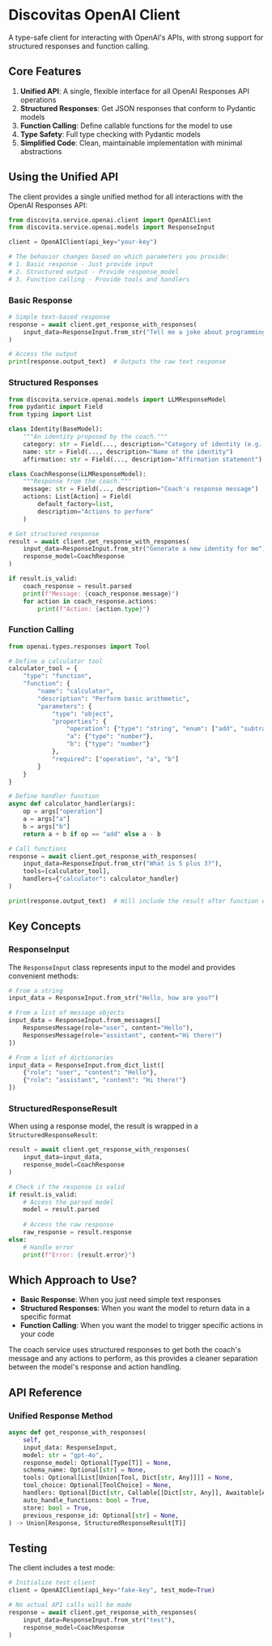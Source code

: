 # Discovitas OpenAI Client

A type-safe client for interacting with OpenAI's APIs, with strong support for structured responses and function calling.

## Core Features

1. **Unified API**: A single, flexible interface for all OpenAI Responses API operations
2. **Structured Responses**: Get JSON responses that conform to Pydantic models
3. **Function Calling**: Define callable functions for the model to use
4. **Type Safety**: Full type checking with Pydantic models
5. **Simplified Code**: Clean, maintainable implementation with minimal abstractions

## Using the Unified API

The client provides a single unified method for all interactions with the OpenAI Responses API:

```python
from discovita.service.openai.client import OpenAIClient
from discovita.service.openai.models import ResponseInput

client = OpenAIClient(api_key="your-key")

# The behavior changes based on which parameters you provide:
# 1. Basic response - Just provide input
# 2. Structured output - Provide response_model
# 3. Function calling - Provide tools and handlers
```

### Basic Response

```python
# Simple text-based response
response = await client.get_response_with_responses(
    input_data=ResponseInput.from_str("Tell me a joke about programming")
)

# Access the output
print(response.output_text)  # Outputs the raw text response
```

### Structured Responses

```python
from discovita.service.openai.models import LLMResponseModel
from pydantic import Field
from typing import List

class Identity(BaseModel):
    """An identity proposed by the coach."""
    category: str = Field(..., description="Category of identity (e.g. PASSIONS)")
    name: str = Field(..., description="Name of the identity")
    affirmation: str = Field(..., description="Affirmation statement")

class CoachResponse(LLMResponseModel):
    """Response from the coach."""
    message: str = Field(..., description="Coach's response message")
    actions: List[Action] = Field(
        default_factory=list,
        description="Actions to perform"
    )

# Get structured response
result = await client.get_response_with_responses(
    input_data=ResponseInput.from_str("Generate a new identity for me"),
    response_model=CoachResponse
)

if result.is_valid:
    coach_response = result.parsed
    print(f"Message: {coach_response.message}")
    for action in coach_response.actions:
        print(f"Action: {action.type}")
```

### Function Calling

```python
from openai.types.responses import Tool

# Define a calculator tool
calculator_tool = {
    "type": "function",
    "function": {
        "name": "calculator",
        "description": "Perform basic arithmetic",
        "parameters": {
            "type": "object",
            "properties": {
                "operation": {"type": "string", "enum": ["add", "subtract"]},
                "a": {"type": "number"},
                "b": {"type": "number"}
            },
            "required": ["operation", "a", "b"]
        }
    }
}

# Define handler function
async def calculator_handler(args):
    op = args["operation"]
    a = args["a"]
    b = args["b"]
    return a + b if op == "add" else a - b

# Call functions
response = await client.get_response_with_responses(
    input_data=ResponseInput.from_str("What is 5 plus 3?"),
    tools=[calculator_tool],
    handlers={"calculator": calculator_handler}
)

print(response.output_text)  # Will include the result after function execution
```

## Key Concepts

### ResponseInput

The `ResponseInput` class represents input to the model and provides convenient methods:

```python
# From a string
input_data = ResponseInput.from_str("Hello, how are you?")

# From a list of message objects
input_data = ResponseInput.from_messages([
    ResponsesMessage(role="user", content="Hello"),
    ResponsesMessage(role="assistant", content="Hi there!")
])

# From a list of dictionaries
input_data = ResponseInput.from_dict_list([
    {"role": "user", "content": "Hello"},
    {"role": "assistant", "content": "Hi there!"}
])
```

### StructuredResponseResult

When using a response model, the result is wrapped in a `StructuredResponseResult`:

```python
result = await client.get_response_with_responses(
    input_data=input_data,
    response_model=CoachResponse
)

# Check if the response is valid
if result.is_valid:
    # Access the parsed model
    model = result.parsed
    
    # Access the raw response
    raw_response = result.response
else:
    # Handle error
    print(f"Error: {result.error}")
```

## Which Approach to Use?

- **Basic Response**: When you just need simple text responses
- **Structured Responses**: When you want the model to return data in a specific format
- **Function Calling**: When you want the model to trigger specific actions in your code

The coach service uses structured responses to get both the coach's message and any actions to perform, as this provides a cleaner separation between the model's response and action handling.

## API Reference

### Unified Response Method

```python
async def get_response_with_responses(
    self,
    input_data: ResponseInput,
    model: str = "gpt-4o",
    response_model: Optional[Type[T]] = None,
    schema_name: Optional[str] = None,
    tools: Optional[List[Union[Tool, Dict[str, Any]]]] = None,
    tool_choice: Optional[ToolChoice] = None,
    handlers: Optional[Dict[str, Callable[[Dict[str, Any]], Awaitable[Any]]]] = None,
    auto_handle_functions: bool = True,
    store: bool = True,
    previous_response_id: Optional[str] = None,
) -> Union[Response, StructuredResponseResult[T]]
```

## Testing

The client includes a test mode:

```python
# Initialize test client
client = OpenAIClient(api_key="fake-key", test_mode=True)

# No actual API calls will be made
response = await client.get_response_with_responses(
    input_data=ResponseInput.from_str("test"),
    response_model=CoachResponse
)